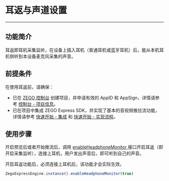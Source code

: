 # 耳返与声道设置

- - -

## 功能简介

耳返即耳机采集监听，在设备上插入耳机（普通耳机或蓝牙耳机）后，能从本机耳机侧听到本设备麦克风采集的声音。

## 前提条件

在使用耳返前，请确保：

- 已在 [ZEGO 控制台](https://console.zego.im) 创建项目，并申请有效的 AppID 和 AppSign，详情请参考 [控制台 - 项目信息](/console/project-info)。
- 已在项目中集成 ZEGO Express SDK，并实现了基本的音视频推拉流功能，详情请参考 [快速开始 - 集成](https://doc-zh.zego.im/article/6658) 和 [快速开始 - 实现流程](https://doc-zh.zego.im/article/8611)。


## 使用步骤

开启预览后或者开始推流后，调用 [enableHeadphoneMonitor ](https://doc-zh.zego.im/unique-api/express-video-sdk/zh/javascript_react-native/classes/_zegoexpressengine_.zegoexpressengine.html#enableheadphonemonitor) 接口开启耳返（即开启采集监听），连接上耳机，用户发出声音后，即可听到自己的声音。

<Note title="说明">


开启耳返功能后，必须连接上耳机后，该功能才会实际生效。

</Note>



```javascript
ZegoExpressEngine.instance().enableHeadphoneMonitor(true)
```

<Content />

